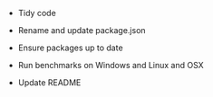 * Tidy code

* Rename and update package.json

* Ensure packages up to date

* Run benchmarks on Windows and Linux and OSX

* Update README
